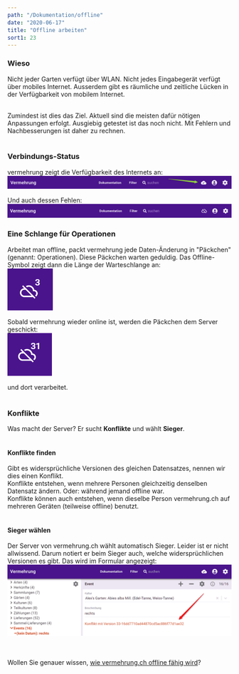```yaml
---
path: "/Dokumentation/offline"
date: "2020-06-17"
title: "Offline arbeiten"
sort1: 23
---
```


### Wieso

Nicht jeder Garten verfügt über WLAN. Nicht jedes Eingabegerät verfügt über mobiles Internet. Ausserdem gibt es räumliche und zeitliche Lücken in der Verfügbarkeit von mobilem Internet.<br/><br/>

Zumindest ist dies das Ziel. Aktuell sind die meisten dafür nötigen Anpassungen erfolgt. Ausgiebig getestet ist das noch nicht. Mit Fehlern und Nachbesserungen ist daher zu rechnen.<br/><br/>

### Verbindungs-Status

vermehrung zeigt die Verfügbarkeit des Internets an:<br/>
![online](001.png)<br/>

Und auch dessen Fehlen:<br/>
![offline](002.png)<br/>

### Eine Schlange für Operationen

Arbeitet man offline, packt vermehrung jede Daten-Änderung in "Päckchen" (genannt: Operationen). Diese Päckchen warten geduldig. Das Offline-Symbol zeigt dann die Länge der Warteschlange an:<br/>
![3 wartende Operationen](003.png)<br/>

Sobald vermehrung wieder online ist, werden die Päckchen dem Server geschickt:<br/>
![wieder online](004.gif)<br/>

und dort verarbeitet.<br/><br/>

### Konflikte

Was macht der Server? Er sucht **Konflikte** und wählt **Sieger**.<br/><br/>

#### Konflikte finden

Gibt es widersprüchliche Versionen des gleichen Datensatzes, nennen wir dies einen Konflikt.<br/>
Konflikte entstehen, wenn mehrere Personen gleichzeitig denselben Datensatz ändern. Oder: während jemand offline war.<br/>
Konflikte können auch entstehen, wenn dieselbe Person vermehrung.ch auf mehreren Geräten (teilweise offline) benutzt.<br/><br/>

#### Sieger wählen

Der Server von vermehrung.ch wählt automatisch Sieger. Leider ist er nicht allwissend. Darum notiert er beim Sieger auch, welche widersprüchlichen Versionen es gibt. Das wird im Formular angezeigt:
![Konflikt gefunden](005.png)<br/>

<br/><br/>
Wollen Sie genauer wissen, [wie vermehrung.ch offline fähig wird](../offline-wie)?